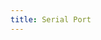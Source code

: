 ```yaml
---
title: Serial Port
---
```


<script src="https://gist.github.com/walchko/6d342aa34deed471d3b542fb0a9168f5.js"></script>
